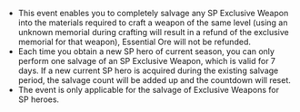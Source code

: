 - This event enables you to completely salvage any SP Exclusive Weapon into the materials required to craft a weapon of the same level (using an unknown memorial during crafting will result in a refund of the exclusive memorial for that weapon), Essential Ore will not be refunded.
- Each time you obtain a new SP hero of current season, you can only perform one salvage of an SP Exclusive Weapon, which is valid for 7 days. If a new current SP hero is acquired during the existing salvage period, the salvage count will be added up and the countdown will reset.
- The event is only applicable for the salvage of Exclusive Weapons for SP heroes.